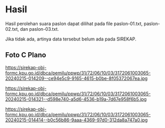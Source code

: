 # Hasil

Hasil perolehan suara paslon dapat dilihat pada file paslon-01.txt, paslon-02.txt, dan paslon-03.txt.

Jika tidak ada, artinya data tersebut belum ada pada SIREKAP.

## Foto C Plano

https://sirekap-obj-formc.kpu.go.id/dbca/pemilu/ppwp/31/72/06/10/03/3172061003065-20240215-014209--ce94e5c9-9165-4615-b0be-8f05372067ea.jpg

https://sirekap-obj-formc.kpu.go.id/dbca/pemilu/ppwp/31/72/06/10/03/3172061003065-20240215-014321--d598e740-a5d6-4536-b19a-7d67e958f6b5.jpg

https://sirekap-obj-formc.kpu.go.id/dbca/pemilu/ppwp/31/72/06/10/03/3172061003065-20240215-014414--b0c56b86-9aaa-4369-97d0-312da8a747a0.jpg
